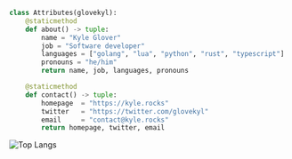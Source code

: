 <!-- <div align="center">
    <h1 align="center">👋 Hey, I'm Kyle Glover</h1>
</div> -->

<!-- ### Hi there 👋 -->

<!-- ![Kyle's GitHub stats](https://github-readme-stats.vercel.app/api?username=glovekyl&show_icons=true) -->

```python
class Attributes(glovekyl):
    @staticmethod
    def about() -> tuple:
        name = "Kyle Glover"
        job = "Software developer"
        languages = ["golang", "lua", "python", "rust", "typescript"]
        pronouns = "he/him"
        return name, job, languages, pronouns

    @staticmethod
    def contact() -> tuple:
        homepage  = "https://kyle.rocks"
        twitter   = "https://twitter.com/glovekyl"
        email     = "contact@kyle.rocks"
        return homepage, twitter, email    
```

![Top Langs](https://github-readme-stats.vercel.app/api/top-langs/?username=knackforit&layout=compact)

<!--
**glovekyl/glovekyl** is a ✨ _special_ ✨ repository because its `README.md` (this file) appears on your GitHub profile.

Here are some ideas to get you started:

- 🔭 I’m currently working on ...
- 🌱 I’m currently learning ...
- 👯 I’m looking to collaborate on ...
- 🤔 I’m looking for help with ...
- 💬 Ask me about ...
- 📫 How to reach me: ...
- 😄 Pronouns: ...
- ⚡ Fun fact: ...
-->
